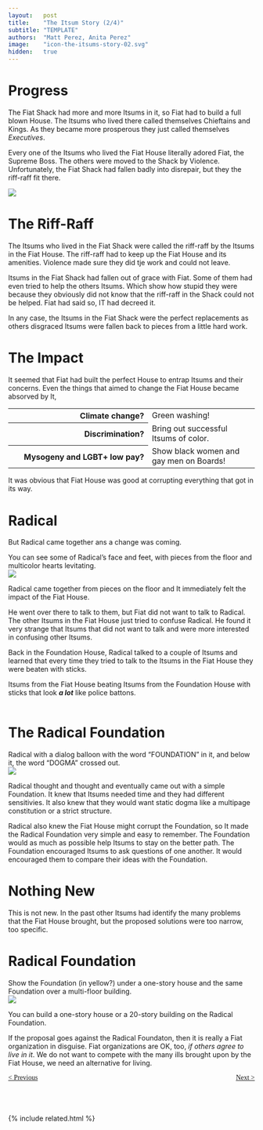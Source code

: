 ```yaml
---
layout:   post
title:    "The Itsum Story (2/4)"
subtitle: "TEMPLATE"
authors:  "Matt Perez, Anita Perez"
image:    "icon-the-itsums-story-02.svg"
hidden:   true
---
```


<div style='display:none; '>
 <p>How their story continues&hellip;</p>
</div>

<h1>Progress</h1>
 <p>The Fiat Shack had more and more Itsums in it, so Fiat had to build a full blown House. The Itsums who lived there called themselves Chieftains and Kings. As they became more prosperous they just called themselves <em>Executives</em>.</p>
 <p>Every one of the Itsums who lived the Fiat House literally adored Fiat, the Supreme Boss. The others were moved to the Shack by Violence. Unfortunately, the Fiat Shack had fallen badly into disrepair, but they the riff-raff fit there.</p>
  <div>
   <img src="childrens-the-itsums-story-02.svg">
  </div>

<h1>The Riff-Raff</h1>
 <p>The Itsums who lived in the Fiat Shack were called the riff-raff by the Itsums in the Fiat House. The riff-raff had to keep up the Fiat House and its amenities. Violence made sure they did tje work and could not leave.</p>
 <p>Itsums in the Fiat Shack had fallen out of grace with Fiat. Some of them had even tried to help the others Itsums. Which show how stupid they were  because they obviously did not know that the riff-raff in the Shack could not be helped. Fiat had said so, IT had decreed it.</p>
 <p>In any case, the Itsums in the Fiat Shack were the perfect replacements as others disgraced Itsums were fallen back to pieces from a little hard work.</p>

<h1>The Impact</h1>
 <p>It seemed that Fiat had built the perfect House to entrap Itsums and their concerns. Even the things that aimed to change the Fiat House became absorved by It,</p>
  <table>
   <tr>
    <th style="text-align:top; text-align:right; width:25ch; ">
     Climate change?
    </th>
    <td>
     Green washing!
    </td>
   </tr>
   <tr>
    <th style="text-align:top; text-align:right; width:25ch; ">
     Discrimination?
    </th>
    <td>
     Bring out successful Itsums of color.
    </td>
   </tr>
   <tr>
    <th style="text-align:top; text-align:right; width:25ch; ">
     Mysogeny and LGBT+ low pay?
    </th>
    <td>
     Show black women and gay men on Boards!
    </td>
   </tr>
  </table>
 <p>It was obvious that Fiat House was good at corrupting everything that got in its way.</p>

<h1>Radical</h1>
 <p>But Radical came together ans a change was coming.</p>
  <div class="_illustration">You can see some of Radical&rsquo;s face and feet, with pieces from the floor and multicolor hearts levitating.</div>
  <div>
   <img src="childrens-the-itsums-story-02.svg">
  </div>
 <p>Radical came together from pieces on the floor and It immediately felt the impact of the Fiat House.</p>
 <p>He went over there to talk to them, but Fiat did not want to talk to Radical. The other Itsums in the Fiat House just tried to confuse Radical. He found it very strange that Itsums that did not want to talk and were more interested in confusing other Itsums.</p>
 <p>Back in the Foundation House, Radical talked to a couple of Itsums and learned that every time they tried to talk to the Itsums in the Fiat House they were beaten with sticks.</p>
  <div class="_illustration">Itsums from the Fiat House beating Itsums from the Foundation House with sticks that look <strong><em>a lot</em></strong> like police battons.</div>
  <br/>

<h1>The Radical Foundation</h1>
  <div class="_illustration">Radical with a dialog balloon with the word &ldquo;FOUNDATION&rdquo; in it, and below it, the word &ldquo;DOGMA&rdquo; crossed out.</div>
  <div>
   <img src="childrens-the-itsums-story-03.svg">
  </div>
 <p>Radical thought and thought and eventually came out with a simple Foundation. It knew that Itsums needed time and they had different sensitivies. It also knew that they would want static dogma like a multipage constitution or a strict structure.</p>
 <p>Radical also knew the Fiat House might corrupt the Foundation, so It made the Radical Foundation very simple and easy to remember. The Foundation would as much as possible help Itsums to stay on the better path. The Foundation encouraged Itsums to ask questions of one another. It would encouraged them to compare their ideas with the Foundation.</p>

<h1>Nothing New</h1>
 <p>This is not new. In the past other Itsums had identify the many problems that the Fiat House brought, but the proposed solutions were too narrow, too specific.</p>

<h1>Radical Foundation</h1>
  <div class="_illustration">Show the Foundation (in yellow?) under a one-story house and the same Foundation over a multi-floor building.</div>
  <div>
   <img src="childrens-the-itsums-story-04.svg">
  </div>
 <p>You can build a one-story house or a 20-story building on the Radical Foundation.</p>
 <p>If the proposal goes against the Radical Foundaton, then it is really a Fiat organization in disguise. Fiat organizations are OK, too, <em>if others agree to live in it</em>. We do not want to compete with the many ills brought upon by the Fiat House, we need an alternative for living.</p>

<div style="margin-bottom:1in; font-family: American Typewriter, serif; ">
 <span style="float:left; "> <a href="https://radicalcompanies.com/2024/09/01/the-itsums-story-01">&lt; Previous</a></span>
 <span style="float:right; "><a href="https://radicalcompanies.com/2024/09/01/the-itsums-story-03">Next &gt;</a>     </span>
</div>

{% include related.html %}